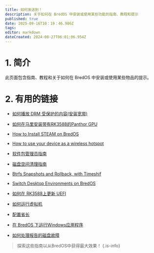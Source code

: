 ```yaml
---
title: 如何发送到！
description: 关于如何在 BredOS 中安装或使用某些功能的指南、教程和提示
published: true
date: 2025-09-16T10：19：46.986Z
tags:
editor: markdown
dateCreated: 2024-08-27T06:01:06.954Z
---
```


# 1. 简介

此页面包含指南、教程和关于如何在 BredOS 中安装或使用某些物品的提示。

# 2. 有用的链接

- [如何播放 DRM 受保护的内容(安装宽带)](/en/how-to/widevine-watch-drm-content)

- [如何在马里安装带有RK3588的Panthor GPU](/en/how-to/how-to-setup-panthor)

- [How to Install STEAM on BredOS](/how-to/how-to-install-steam)

- [How to use your device as a wireless hotspot](/how-to/how-to-use-your-device-as-ap)

- [软件包管理员指南](/how-to/package-management)

- [磁盘空间清理指南](/how-to/free-space-up)

- [Btrfs Snapshots and Rollback, with Timeshif](/how-to/timeshift-system-snapshots-and-rollbacks-on-btrfs)

- [Switch Desktop Environments on BredOS](/how-to/switch-desktop-environments)

- [如何在 RK3588上更新 UEFI ](/how-to/update-uefi-rk3588)

- [如何运行虚拟机](/how-to/run-vms)

- [配置省长](/how-to/govctl)

- [在 BredOS 下运行Windows应用程序](/how-to/proton-run)

- [如何处理报告的磁盘故障](/how-to/disk-failure)

> 探索这些指南以从BredOS中获得最大效果！
> {.is-info}
